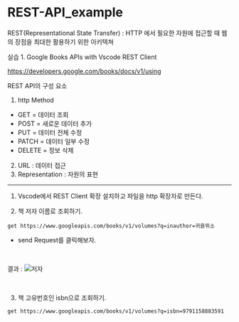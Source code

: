 # REST-API_example


REST(Representational State Transfer) : HTTP 에서 필요한 자원에 접근할 때 웹의 장점을 최대한 활용하기 위한 아키텍쳐


실습 1. Google Books APIs with Vscode REST Client

https://developers.google.com/books/docs/v1/using

REST API의 구성 요소
1. http Method
  * GET = 데이터 조회
  * POST = 새로운 데이터 추가
  * PUT = 데이터 전체 수정
  * PATCH = 데이터 일부 수정
  * DELETE = 정보 삭제
 
2. URL : 데이터 접근
3. Representation : 자원의 표현

---

1. Vscode에서 REST Client 확장 설치하고 파일을 http 확장자로 만든다.

2. 책 저자 이름로 조회하기.
```
get https://www.googleapis.com/books/v1/volumes?q=inauthor=귀욤뮈소
```

* send Request를 클릭해보자.

<br>

결과 :
![저자](https://user-images.githubusercontent.com/43642411/105027943-bc40fc80-5a93-11eb-96ca-53d56f9581a6.PNG)

<br>

3. 책 고유번호인 isbn으로 조회하기.
```
get https://www.googleapis.com/books/v1/volumes?q=isbn=9791158883591
```

